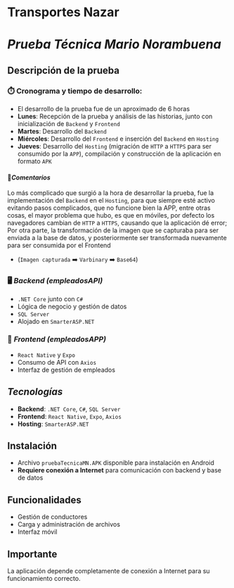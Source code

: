 # **Transportes Nazar**
# *Prueba Técnica Mario Norambuena*

## Descripción de la prueba

### ⏱️ Cronograma y tiempo de desarrollo:
- El desarrollo de la prueba fue de un aproximado de 6 horas
- **Lunes**: Recepción de la prueba y análisis de las historias, junto con inicialización de `Backend` y `Frontend`
- **Martes**: Desarrollo del `Backend`
- **Miércoles**: Desarrollo del `Frontend` e inserción del `Backend` en `Hosting`
- **Jueves**: Desarrollo del `Hosting` (migración de `HTTP` a `HTTPS` para ser consumido por la `APP`), compilación y construcción de la aplicación en formato `APK`

#### 📖*Comentarios*
Lo más complicado que surgió a la hora de desarrollar la prueba, fue la implementación del `Backend` en el `Hosting`, para que siempre esté activo evitando pasos complicados, que no funcione bien la APP, entre otras cosas, el mayor problema que hubo, es que en móviles, por defecto los navegadores cambian de `HTTP` a `HTTPS`, causando que la aplicación dé error; Por otra parte, la transformación de la imagen que se capturaba para ser enviada a la base de datos, y posteriormente ser transformada nuevamente para ser consumida por el Frontend 
* (`Imagen capturada` ➡️ `Varbinary` ➡️ `Base64`)

### 🖥️ *Backend (empleadosAPI)*
- `.NET Core` junto con `C#`
- Lógica de negocio y gestión de datos
- `SQL Server`
- Alojado en `SmarterASP.NET`

### 📱 *Frontend (empleadosAPP)*
- `React Native` y `Expo`
- Consumo de API con `Axios`
- Interfaz de gestión de empleados

## *Tecnologías*
- **Backend**: `.NET Core`, `C#`, `SQL Server`
- **Frontend**: `React Native`, `Expo`, `Axios`
- **Hosting**: `SmarterASP.NET`

## Instalación
- Archivo `pruebaTecnicaMN.APK` disponible para instalación en Android
- **Requiere conexión a Internet** para comunicación con backend y base de datos

## Funcionalidades
- Gestión de conductores
- Carga y administración de archivos
- Interfaz móvil

## Importante
La aplicación depende completamente de conexión a Internet para su funcionamiento correcto.
